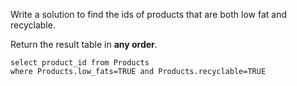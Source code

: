 Write a solution to find the ids of products that are both low fat and recyclable.

Return the result table in **any order**.

```MySQL
select product_id from Products 
where Products.low_fats=TRUE and Products.recyclable=TRUE
```